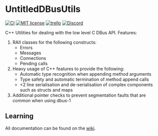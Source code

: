 # UntitledDBusUtils

[![CI](https://github.com/MadLadSquad/UntitledDBusUtils/actions/workflows/CI.yaml/badge.svg)](https://github.com/MadLadSquad/UntitledDBusUtils/actions/workflows/CI.yaml)
[![MIT license](https://img.shields.io/badge/License-MIT-blue.svg)](https://lbesson.mit-license.org/)
[![trello](https://img.shields.io/badge/Trello-UDE-blue])](https://trello.com/b/HmfuRY2K/untitleddesktop)
[![Discord](https://img.shields.io/discord/717037253292982315.svg?label=&logo=discord&logoColor=ffffff&color=7389D8&labelColor=6A7EC2)](https://discord.gg/4wgH8ZE)

C++ Utilities for dealing with the low level C DBus API. Features:
1. RAII classes for the following constructs:
   - Errors
   - Messages
   - Connections
   - Pending calls
1. Heavy usage of C++ features to provide the following:
   - Automatic type recognition when appending method arguments
   - Type safety and automatic termination of method append calls
   - <2 line serialisation and de-serialisation of complex components such as structs and maps
1. Additional pointer checks to prevent segmentation faults that are common when using dbus-1

## Learning
All documentation can be found on the [wiki](https://github.com/MadLadSquad/UntitledDBusUtils/wiki/).

